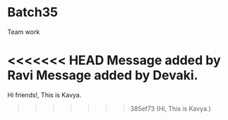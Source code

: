 # Batch35

Team work

<<<<<<< HEAD
Message added by Ravi
Message added by Devaki.
=======
Hi friends!, This is Kavya.
>>>>>>> 385ef73 (Hi, This is Kavya.)
